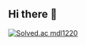 ## Hi there 👋
[![Solved.ac
mdl1220](http://mazassumnida.wtf/api/mini/generate_badge?boj={handle})](https://solved.ac/{handle})

<!--
**reumypark/reumypark** is a ✨ _special_ ✨ repository because its `README.md` (this file) appears on your GitHub profile.

Here are some ideas to get you started:

- 🔭 I’m currently working on ...
- 🌱 I’m currently learning ...
- 👯 I’m looking to collaborate on ...
- 🤔 I’m looking for help with ...
- 💬 Ask me about ...
- 📫 How to reach me: pjy558426@gmail.com
- 😄 Pronouns: ...
- ⚡ Fun fact: ...
-->
